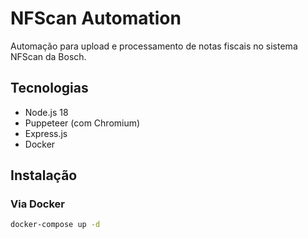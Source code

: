  # NFScan Automation

Automação para upload e processamento de notas fiscais no sistema NFScan da Bosch.

## Tecnologias
- Node.js 18
- Puppeteer (com Chromium)
- Express.js
- Docker

## Instalação

### Via Docker
```bash
docker-compose up -d
